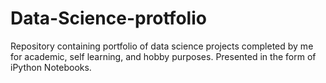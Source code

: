 # Data-Science-protfolio
Repository containing portfolio of data science projects completed by me for academic, self learning, and hobby purposes. Presented in the form of iPython Notebooks.
